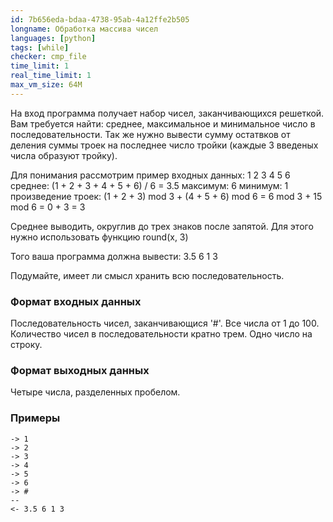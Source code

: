 ```yaml
---
id: 7b656eda-bdaa-4738-95ab-4a12ffe2b505
longname: Обработка массива чисел
languages: [python]
tags: [while]
checker: cmp_file
time_limit: 1
real_time_limit: 1
max_vm_size: 64M
---
```


На вход программа получает набор чисел, заканчивающихся решеткой.
Вам требуется найти: среднее, максимальное и минимальное число в последовательности.
Так же нужно вывести cумму остатвков от деления суммы троек на последнее число тройки (каждые 3 введеных числа образуют тройку). 

Для понимания рассмотрим пример входных данных:
1 2 3 4 5 6
среднее: (1 + 2 + 3 + 4 + 5 + 6) / 6 = 3.5
максимум: 6
минимум: 1
произведение троек: (1 + 2 + 3) mod 3  + (4 + 5 + 6) mod 6 = 6 mod 3 + 15 mod 6 = 0 + 3 = 3

Среднее выводить, округлив до трех знаков после запятой. Для этого нужно использовать функцию round(x, 3)

Того ваша программа должна вывести:
3.5 6 1 3

Подумайте, имеет ли смысл хранить всю последовательность.

### Формат входных данных

Последовательность чисел, заканчивающися '#'. Все числа от 1 до 100. Количество чисел в последовательности кратно трем.
Одно число на строку.

### Формат выходных данных

Четыре числа, разделенных пробелом.

### Примеры

```
-> 1
-> 2
-> 3
-> 4
-> 5
-> 6
-> #
--
<- 3.5 6 1 3
```
